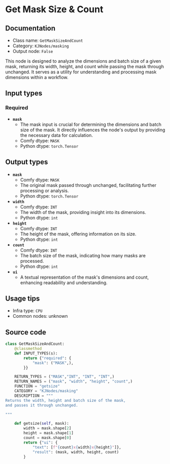 # Get Mask Size & Count
## Documentation
- Class name: `GetMaskSizeAndCount`
- Category: `KJNodes/masking`
- Output node: `False`

This node is designed to analyze the dimensions and batch size of a given mask, returning its width, height, and count while passing the mask through unchanged. It serves as a utility for understanding and processing mask dimensions within a workflow.
## Input types
### Required
- **`mask`**
    - The mask input is crucial for determining the dimensions and batch size of the mask. It directly influences the node's output by providing the necessary data for calculation.
    - Comfy dtype: `MASK`
    - Python dtype: `torch.Tensor`
## Output types
- **`mask`**
    - Comfy dtype: `MASK`
    - The original mask passed through unchanged, facilitating further processing or analysis.
    - Python dtype: `torch.Tensor`
- **`width`**
    - Comfy dtype: `INT`
    - The width of the mask, providing insight into its dimensions.
    - Python dtype: `int`
- **`height`**
    - Comfy dtype: `INT`
    - The height of the mask, offering information on its size.
    - Python dtype: `int`
- **`count`**
    - Comfy dtype: `INT`
    - The batch size of the mask, indicating how many masks are processed.
    - Python dtype: `int`
- **`ui`**
    - A textual representation of the mask's dimensions and count, enhancing readability and understanding.
## Usage tips
- Infra type: `CPU`
- Common nodes: unknown


## Source code
```python
class GetMaskSizeAndCount:
    @classmethod
    def INPUT_TYPES(s):
        return {"required": {
            "mask": ("MASK",),
        }}

    RETURN_TYPES = ("MASK","INT", "INT", "INT",)
    RETURN_NAMES = ("mask", "width", "height", "count",)
    FUNCTION = "getsize"
    CATEGORY = "KJNodes/masking"
    DESCRIPTION = """
Returns the width, height and batch size of the mask,  
and passes it through unchanged.  

"""

    def getsize(self, mask):
        width = mask.shape[2]
        height = mask.shape[1]
        count = mask.shape[0]
        return {"ui": {
            "text": [f"{count}x{width}x{height}"]}, 
            "result": (mask, width, height, count) 
        }

```
